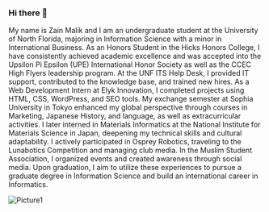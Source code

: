 ### Hi there 👋
My name is Zain Malik and I am an undergraduate student at the University of North Florida, majoring in Information Science with a minor in International Business. As an Honors Student in the Hicks Honors College, I have consistently achieved academic excellence and was accepted into the Upsilon Pi Epsilon (UPE) International Honor Society as well as the CCEC High Flyers leadership program. At the UNF ITS Help Desk, I provided IT support, contributed to the knowledge base, and trained new hires. As a Web Development Intern at Elyk Innovation, I completed projects using HTML, CSS, WordPress, and SEO tools. My exchange semester at Sophia University in Tokyo enhanced my global perspective through courses in Marketing, Japanese History, and language, as well as extracurricular activities. I later interned in Materials Informatics at the National Institute for Materials Science in Japan, deepening my technical skills and cultural adaptability. I actively participated in Osprey Robotics, traveling to the Lunabotics Competition and managing club media. In the Muslim Student Association, I organized events and created awareness through social media. Upon graduation, I aim to utilize these experiences to pursue a graduate degree in Information Science and build an international career in Informatics.


![Picture1](https://github.com/user-attachments/assets/5e69f70d-554e-4e76-8be3-75d07f334cea)



<!--
**zain0329/zain0329** is a ✨ _special_ ✨ repository because its `README.md` (this file) appears on your GitHub profile.

Here are some ideas to get you started:

- 🔭 I’m currently working on ...
- 🌱 I’m currently learning ...

- 👯 I’m looking to collaborate on ...
- 🤔 I’m looking for help with ...
- 💬 Ask me about ...
- 📫 How to reach me: ...
- 😄 Pronouns: ...
- ⚡ Fun fact: ...
-->

